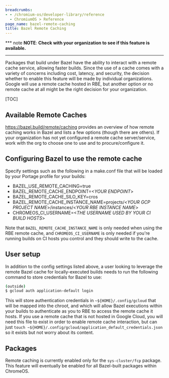 ```yaml
---
breadcrumbs:
- - /chromium-os/developer-library/reference
  - ChromiumOS > Reference
page_name: bazel-remote-caching
title: Bazel Remote Caching
---
```


*** note
**NOTE**: **Check with your organization to see if this feature is available.**
***

Packages that build under Bazel have the ability to interact with a remote cache
service, allowing faster builds. Since the use of a cache comes with a variety
of concerns including cost, latency, and security, the decision whether to
enable this feature will be made by individual organizations. Google will use a
remote cache hosted in RBE, but another option or no remote cache at all might
be the right decision for your organization.

[TOC]

## Available Remote Caches

https://bazel.build/remote/caching provides an overview of how remote caching
works in Bazel and lists a few options (though there are others). If your
organization has not yet configured a remote cache server/service, work with the
org to choose one to use and to procure/configure it.

## Configuring Bazel to use the remote cache

Specify settings such as the following in a make.conf file that will be loaded
by your Portage profile for your builds:
* BAZEL_USE_REMOTE_CACHING=true
* BAZEL_REMOTE_CACHE_ENDPOINT=<*YOUR ENDPOINT*>
* BAZEL_REMOTE_CACHE_SILO_KEY=cros
* BAZEL_REMOTE_CACHE_INSTANCE_NAME=projects/<*YOUR GCP PROJECT NAME*>/instances/<*YOUR RBE INSTANCE NAME*>
* CHROMEOS_CI_USERNAME=<*THE USERNAME USED BY YOUR CI BUILD HOSTS*>

Note that `BAZEL_REMOTE_CACHE_INSTANCE_NAME` is only needed when using the RBE
remote cache, and `CHROMEOS_CI_USERNAME` is only needed if you're running builds
on CI hosts you control and they should write to the cache.

## User setup

In addition to the config settings listed above, a user looking to leverage the
remote Bazel cache for locally-executed builds needs to run the following
command to store credentials for Bazel to use:

```bash
(outside)
$ gcloud auth application-default login
```

This will store authentication credentials in `~${HOME}/.config/gcloud` that
will be mapped into the chroot, and which will allow Bazel executions within
your builds to authenticate as you to RBE to access the remote cache it hosts.
If you use a remote cache that is not hosted in Google Cloud, you will need
this file to exist in order to enable remote cache interaction, but can just
`touch ~${HOME}/.config/gcloud/application_default_credentials.json` so it
exists but not worry about its content.

## Packages

Remote caching is currently enabled only for the `sys-cluster/fcp` package.
This feature will eventually be enabled for all Bazel-built packages within
ChromeOS.
